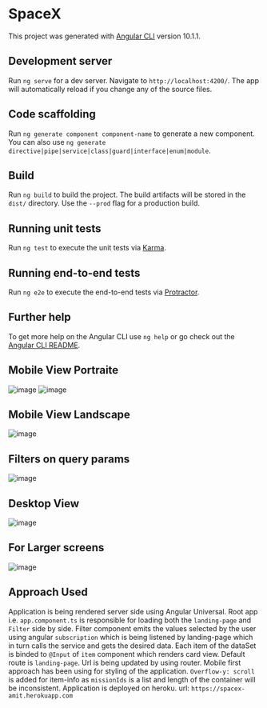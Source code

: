 # SpaceX

This project was generated with [Angular CLI](https://github.com/angular/angular-cli) version 10.1.1.

## Development server

Run `ng serve` for a dev server. Navigate to `http://localhost:4200/`. The app will automatically reload if you change any of the source files.

## Code scaffolding

Run `ng generate component component-name` to generate a new component. You can also use `ng generate directive|pipe|service|class|guard|interface|enum|module`.

## Build

Run `ng build` to build the project. The build artifacts will be stored in the `dist/` directory. Use the `--prod` flag for a production build.

## Running unit tests

Run `ng test` to execute the unit tests via [Karma](https://karma-runner.github.io).

## Running end-to-end tests

Run `ng e2e` to execute the end-to-end tests via [Protractor](http://www.protractortest.org/).

## Further help

To get more help on the Angular CLI use `ng help` or go check out the [Angular CLI README](https://github.com/angular/angular-cli/blob/master/README.md).


## Mobile View Portraite
![image](https://user-images.githubusercontent.com/31080020/98221825-23134700-1f76-11eb-97ca-42217ea8e653.png)
![image](https://user-images.githubusercontent.com/31080020/98221906-36bead80-1f76-11eb-981f-0354408e24fd.png)

## Mobile View Landscape
![image](https://user-images.githubusercontent.com/31080020/98221628-e34c5f80-1f75-11eb-848c-6b582393d51d.png)

## Filters on query params
![image](https://user-images.githubusercontent.com/31080020/97808151-3929ba80-1c8b-11eb-8c2e-0112260a92cf.png)

## Desktop View 
![image](https://user-images.githubusercontent.com/31080020/98222068-6077d480-1f76-11eb-90f1-c1434012aed8.png)

## For Larger screens
![image](https://user-images.githubusercontent.com/31080020/98222219-8a30fb80-1f76-11eb-8e58-572c2c91dd5a.png)

## Approach Used
Application is being rendered server side using Angular Universal. Root app i.e. `app.component.ts` is responsible for loading both the `landing-page` and `Filter` side by side. Filter component emits  the values selected by the user using angular `subscription` which is being listened by landing-page which in turn calls the service and gets the desired data.
Each item of the dataSet is binded to `@Input` of  `item` component which renders card view. Default route is `landing-page`. Url is being updated by using router.
Mobile first approach has been using for styling of the application. `Overflow-y: scroll` is added for item-info as `missionIds` is a list and length of the container will be inconsistent.
Application is deployed on heroku.
url: `https://spacex-amit.herokuapp.com`